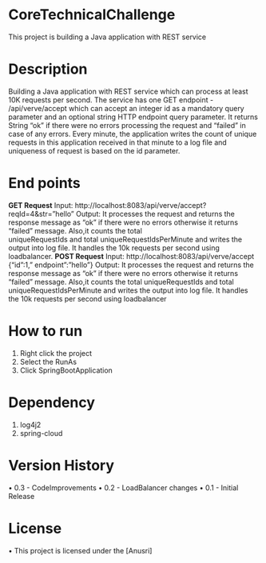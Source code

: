 # CoreTechnicalChallenge
This project is building a Java application with REST service
# Description
 Building a Java application with REST service which can process at least 10K requests per second. 
 The service has one GET endpoint - /api/verve/accept which can accept an integer id as a mandatory query parameter and an optional string HTTP endpoint query parameter. It 
 returns String “ok” if there were no errors processing the request and “failed” in case of any errors. 
 Every minute, the application writes the count of unique requests in this application received in that minute to a log file and uniqueness of request is based on the id parameter. 
# End points
 **GET Request** 
  Input:  http://localhost:8083/api/verve/accept?reqId=4&str=”hello”
  Output: It processes the request and returns the response message as “ok” if there were no errors otherwise it returns “failed” message. Also,it counts the total       
  uniqueRequestIds and total uniqueRequestIdsPerMinute and writes the output into log file. It handles the 10k requests per second using loadbalancer.
**POST Request**
 Input: http://localhost:8083/api/verve/accept
 {“id”:1,” endpoint”:”hello”}
 Output: It processes the request and returns the response message as “ok” if there were no errors otherwise it returns “failed” message. Also,it counts the total 
 uniqueRequestIds and total uniqueRequestIdsPerMinute and writes the output into log file. It handles the 10k requests per second using loadbalancer

# How to run
1)	Right click the project
2)	Select the RunAs
3)	Click SpringBootApplication
# Dependency
1) log4j2
2) spring-cloud
# Version History
•	0.3 -	CodeImprovements 
•	0.2 - LoadBalancer changes 
•	0.1 - Initial Release
# License
•	This project is licensed under the [Anusri]
